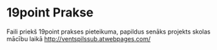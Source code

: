 # 19point Prakse
Faili priekš 19point prakses pieteikuma,
papildus senāks projekts skolas mācību laikā http://ventspilssub.atwebpages.com/
